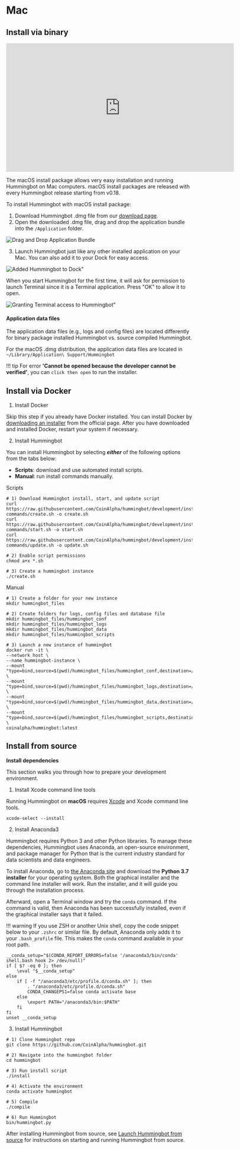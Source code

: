 # Mac

## Install via binary

<iframe
  width="616"
  height="347"
  src="https://www.youtube.com/embed/klN-ToclwW4"
  frameborder="0"
  allow="accelerometer; autoplay; encrypted-media; gyroscope; picture-in-picture"
  allowfullscreen
></iframe>

The macOS install package allows very easy installation and running Hummingbot on Mac computers. macOS install packages are released with every Hummingbot release starting from v0.18.

To install Hummingbot with macOS install package:

1. Download Hummingbot .dmg file from our [download page](https://hummingbot.io/download).
2. Open the downloaded .dmg file, drag and drop the application bundle into the `/Application` folder.

![Drag and Drop Application Bundle](/assets/img/macos-dmg-1.png)

3. Launch Hummingbot just like any other installed application on your Mac. You can also add it to your Dock for easy access.

![Added Hummingbot to Dock"](/assets/img/macos-dmg-2.png)

When you start Hummingbot for the first time, it will ask for permission to launch Terminal since it is a Terminal application. Press "OK" to allow it to open.

![Granting Terminal access to Hummingbot"](/assets/img/macos-dmg-3.png)

#### Application data files

The application data files (e.g., logs and config files) are located differently for binary package installed Hummingbot vs. source compiled Hummingbot.

For the macOS .dmg distribution, the application data files are located in `~/Library/Application\ Support/Hummingbot`

!!! tip
    For error **'Cannot be opened because the developer cannot be verified'**, you can `click then open` to run the installer.

## Install via Docker

1. Install Docker

Skip this step if you already have Docker installed. You can install Docker by [downloading an installer](https://docs.docker.com/docker-for-mac/install/) from the official page. After you have downloaded and installed Docker, restart your system if necessary.

2. Install Hummingbot

You can install Hummingbot by selecting **_either_** of the following options from the tabs below:

- **Scripts**: download and use automated install scripts.
- **Manual**: run install commands manually.

Scripts

```Scripts
# 1) Download Hummingbot install, start, and update script
curl https://raw.githubusercontent.com/CoinAlpha/hummingbot/development/installation/docker-commands/create.sh -o create.sh
curl https://raw.githubusercontent.com/CoinAlpha/hummingbot/development/installation/docker-commands/start.sh -o start.sh
curl https://raw.githubusercontent.com/CoinAlpha/hummingbot/development/installation/docker-commands/update.sh -o update.sh

# 2) Enable script permissions
chmod a+x *.sh

# 3) Create a hummingbot instance
./create.sh
```

Manual

```Manual
# 1) Create a folder for your new instance
mkdir hummingbot_files

# 2) Create folders for logs, config files and database file
mkdir hummingbot_files/hummingbot_conf
mkdir hummingbot_files/hummingbot_logs
mkdir hummingbot_files/hummingbot_data
mkdir hummingbot_files/hummingbot_scripts

# 3) Launch a new instance of hummingbot
docker run -it \
--network host \
--name hummingbot-instance \
--mount "type=bind,source=$(pwd)/hummingbot_files/hummingbot_conf,destination=/conf/" \
--mount "type=bind,source=$(pwd)/hummingbot_files/hummingbot_logs,destination=/logs/" \
--mount "type=bind,source=$(pwd)/hummingbot_files/hummingbot_data,destination=/data/" \
--mount "type=bind,source=$(pwd)/hummingbot_files/hummingbot_scripts,destination=/scripts/" \
coinalpha/hummingbot:latest
```

## Install from source

**Install dependencies**

This section walks you through how to prepare your development environment.

1. Install Xcode command line tools

Running Hummingbot on **macOS** requires [Xcode](https://developer.apple.com/xcode/) and Xcode command line tools.

```
xcode-select --install
```

2. Install Anaconda3

Hummingbot requires Python 3 and other Python libraries. To manage these dependencies, Hummingbot uses Anaconda, an open-source environment, and package manager for Python that is the current industry standard for data scientists and data engineers.

To install Anaconda, go to [the Anaconda site](https://www.anaconda.com/distribution/) and download the **Python 3.7 installer** for your operating system. Both the graphical installer and the command line installer will work. Run the installer, and it will guide you through the installation process.

Afterward, open a Terminal window and try the `conda` command. If the command is valid, then Anaconda has been successfully installed, even if the graphical installer says that it failed.

!!! warning
    If you use ZSH or another Unix shell, copy the code snippet below to your `.zshrc` or similar file. By default, Anaconda only adds it to your `.bash_profile` file. This makes the `conda` command available in your root path.

```
__conda_setup="$(CONDA_REPORT_ERRORS=false '/anaconda3/bin/conda' shell.bash hook 2> /dev/null)"
if [ $? -eq 0 ]; then
    \eval "$__conda_setup"
else
    if [ -f "/anaconda3/etc/profile.d/conda.sh" ]; then
        . "/anaconda3/etc/profile.d/conda.sh"
        CONDA_CHANGEPS1=false conda activate base
    else
        \export PATH="/anaconda3/bin:$PATH"
    fi
fi
unset __conda_setup
```

3. Install Hummingbot

```
# 1) Clone Hummingbot repo
git clone https://github.com/CoinAlpha/hummingbot.git

# 2) Navigate into the hummingbot folder
cd hummingbot

# 3) Run install script
./install

# 4) Activate the environment
conda activate hummingbot

# 5) Compile
./compile

# 6) Run Hummingbot
bin/hummingbot.py
```

After installing Hummingbot from source, see [Launch Hummingbot from source](/operation/launch-exit/) for instructions on starting and running Hummingbot from source.
